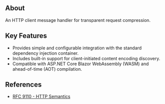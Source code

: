 ﻿## About

An HTTP client message handler for transparent request compression.

## Key Features

- Provides simple and configurable integration with the standard dependency injection container.
- Includes built-in support for client-initiated content encoding discovery.
- Compatible with ASP.NET Core Blazor WebAssembly (WASM) and ahead-of-time (AOT) compilation.

## References

- [RFC 9110 - HTTP Semantics](https://datatracker.ietf.org/doc/html/rfc9110)
